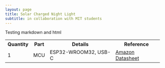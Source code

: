 ```yaml
---
layout: page
title: Solar Charged Night Light
subtitle: in collaboration with MIT students
---
```


Testing markdown and html

<table>
  <tr>
    <th>Quantity</th>
    <th>Part</th>
    <th>Details</th>
    <th>Reference</th>
  </tr>
  <tr>
    <td>1</td>
    <td>MCU</td>
    <td>ESP32-WROOM32, USB-C</td>
    <td>
        <a href="https://a.co/d/eCImBkG">Amazon</a>
        <a href="https://www.espressif.com/sites/default/files/documentation/esp32-wroom-32_datasheet_en.pdf">Datasheet</a></td>
  </tr>
</table>